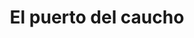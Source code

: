---
title: "El puerto del caucho"
url: /puerto-la-cruz/el-puerto-del-caucho/
shop: reparación de automóviles
---